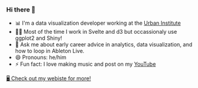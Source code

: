 ### Hi there 👋

- 📊 I'm a data visualization developer working at the [Urban Institute](https://urban.org/)
- 👨‍💻 Most of the time I work in Svelte and d3 but occassionaly use ggplot2 and Shiny!
- 💬 Ask me about early career advice in analytics, data visualization, and how to loop in Ableton Live.
- 😄 Pronouns: he/him
- ⚡ Fun fact: I love making music and post on my [YouTube](https://youtube.com/benkates)

[🖥 Check out my webiste for more!](https://benkates.com)
